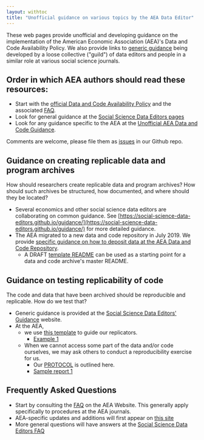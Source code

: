 ```yaml
---
layout: withtoc
title: "Unofficial guidance on various topics by the AEA Data Editor"
---
```


These web pages provide unofficial and developing guidance on the implementation of the American Economic Association (AEA)'s Data and Code Availability Policy. We also provide links to [generic guidance](https://social-science-data-editors.github.io/guidance/) being developed by a loose collective ("guild") of data editors and people in a similar role at various social science journals.

## Order in which AEA authors should read these resources:
- Start with the [official Data and Code Availability Policy](https://www.aeaweb.org/journals/policies/data-code) and the associated [FAQ](https://www.aeaweb.org/journals/policies/data-code/faq).
- Look for general guidance at the [Social Science Data Editors pages](https://social-science-data-editors.github.io/guidance/)
- Look for any guidance specific to the AEA at the [Unofficial AEA Data and Code Guidance](https://aeadataeditor.github.io/aea-de-guidance/).

Comments are welcome, please file them  as [issues](https://github.com/AEADataEditor/aea-de-guidance/issues) in our Github repo.

## Guidance on creating replicable data and program archives

How should researchers create replicable data and program archives? How should such archives be structured, how documented, and where should they be located?

- Several economics and other social science data editors are collaborating on common guidance. See [https://social-science-data-editors.github.io/guidance/](https://social-science-data-editors.github.io/guidance/) for more detailed guidance.
- The AEA migrated to a new data and code repository in July 2019. We provide [specific guidance on how to deposit data at the AEA Data and Code Repository](data-deposit-aea-guidance.md). 
  - A DRAFT [template README](template-README.md) can be used as a starting point for a data and code archive's master README. 

## Guidance on testing replicability of code
The code and data that have been archived should be reproducible and replicable. How do we test that? 

- Generic guidance is provided at the [Social Science Data Editors' Guidance](https://social-science-data-editors.github.io/guidance/) website. 
- At the AEA, 
  - we use [this template](https://github.com/AEADataEditor/replication-template/blob/master/REPLICATION.md) to guide our replicators. 
    - [Example 1](sample-report.md)
  - When we cannot access some part of the data and/or code ourselves, we may ask others to conduct a reproducibility exercise for us. 
    - Our [PROTOCOL](protocol-3rd-party-replication.md) is outlined here.
    - [Sample report 1](sample-report-3rd-1.md)

## Frequently Asked Questions
- Start by consulting the [FAQ](https://www.aeaweb.org/journals/policies/data-code/faq) on the AEA Website. This generally apply specifically to procedures at the AEA journals.
- AEA-specific updates and additions will first appear on [this site](FAQ.md)
- More general questions will have answers at the  [Social Science Data Editors FAQ](https://social-science-data-editors.github.io/guidance/faq.html)